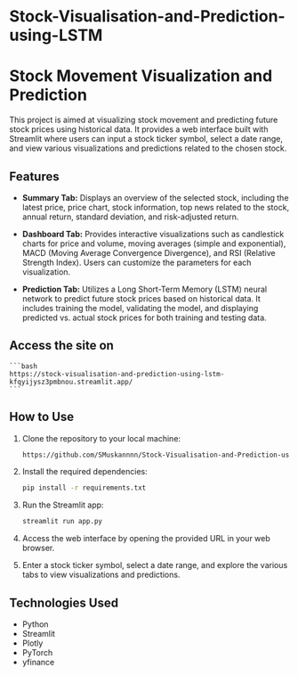 # Stock-Visualisation-and-Prediction-using-LSTM


# Stock Movement Visualization and Prediction

This project is aimed at visualizing stock movement and predicting future stock prices using historical data. It provides a web interface built with Streamlit where users can input a stock ticker symbol, select a date range, and view various visualizations and predictions related to the chosen stock.

## Features

- **Summary Tab:** Displays an overview of the selected stock, including the latest price, price chart, stock information, top news related to the stock, annual return, standard deviation, and risk-adjusted return.

- **Dashboard Tab:** Provides interactive visualizations such as candlestick charts for price and volume, moving averages (simple and exponential), MACD (Moving Average Convergence Divergence), and RSI (Relative Strength Index). Users can customize the parameters for each visualization.

- **Prediction Tab:** Utilizes a Long Short-Term Memory (LSTM) neural network to predict future stock prices based on historical data. It includes training the model, validating the model, and displaying predicted vs. actual stock prices for both training and testing data.

## Access the site on

    ```bash
    https://stock-visualisation-and-prediction-using-lstm-kfqyijysz3pmbnou.streamlit.app/
    ```
## How to Use

1. Clone the repository to your local machine:

    ```bash
    https://github.com/SMuskannnn/Stock-Visualisation-and-Prediction-using-LSTM.git
    ```

2. Install the required dependencies:

    ```bash
    pip install -r requirements.txt
    ```

3. Run the Streamlit app:

    ```bash
    streamlit run app.py
    ```

4. Access the web interface by opening the provided URL in your web browser.

5. Enter a stock ticker symbol, select a date range, and explore the various tabs to view visualizations and predictions.

## Technologies Used

- Python
- Streamlit
- Plotly
- PyTorch
- yfinance
